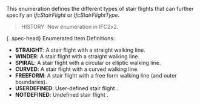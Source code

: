 ﻿This enumeration defines the different types of stair flights that can further specify an _IfcStairFlight_ or _IfcStairFlightType_.

> HISTORY&nbsp; New enumeration in IFC2x2.

{ .spec-head}
Enumerated Item Definitions:

* **STRAIGHT**: A stair flight with a straight walking line. 
* **WINDER**: A stair flight with a straight walking line.
* **SPIRAL**: A stair flight with a circular or elliptic walking line.
* **CURVED**: A stair flight with a curved walking line.
* **FREEFORM**: A stair flight with a free form walking line (and outer boundaries).
* **USERDEFINED**: User-defined stair flight .
* **NOTDEFINED**: Undefined stair flight .